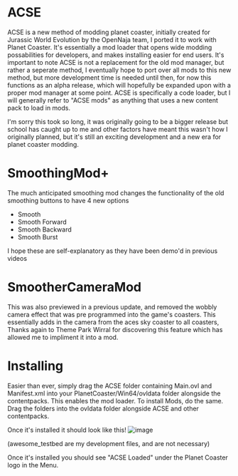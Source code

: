 # ACSE
ACSE is a new method of modding planet coaster, initially created for Jurassic World Evolution by the OpenNaja team, I ported it to work with Planet Coaster.
It's essentially a mod loader that opens wide modding possabilities for developers, and makes installing easier for end users.
It's important to note ACSE is not a replacement for the old mod manager, but rather a seperate method, I eventually hope to port over all mods to this new method, but more development time is needed until then, for now this functions as an alpha release, which will hopefully be expanded upon with a proper mod manager at some point.
ACSE is specifically a code loader, but I will generally refer to "ACSE mods" as anything that uses a new content pack to load in mods.

I'm sorry this took so long, it was originally going to be a bigger release but school has caught up to me and other factors have meant this wasn't how I originally planned, but it's still an exciting development and a new era for planet coaster modding.

# SmoothingMod+
The much anticipated smoothing mod changes the functionality of the old smoothing buttons to have 4 new options
* Smooth
* Smooth Forward
* Smooth Backward
* Smooth Burst

I hope these are self-explanatory as they have been demo'd in previous videos

# SmootherCameraMod
This was also previewed in a previous update, and removed the wobbly camera effect that was pre programmed into the game's coasters.
This essentially adds in the camera from the aces sky coaster to all coasters, Thanks again to Theme Park Wirral for discovering this feature which has allowed me to impliment it into a mod.

# Installing
Easier than ever, simply drag the ACSE folder containing Main.ovl and Manifest.xml into your PlanetCoaster/Win64/ovldata folder alongside the contentpacks. This enables the mod loader.
To install Mods, do the same. Drag the folders into the ovldata folder alongside ACSE and other contentpacks.

Once it's installed it should look like this!
![image](https://i.imgur.com/elGWefo.png)

(awesome_testbed are my development files, and are not necessary)

Once it's installed you should see "ACSE Loaded" under the Planet Coaster logo in the Menu.
